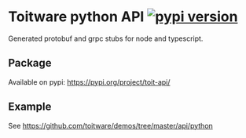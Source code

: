 # Toitware python API [![pypi version](https://img.shields.io/pypi/v/toit-api)](https://pypi.org/project/toit-api/)

Generated protobuf and grpc stubs for node and typescript.

## Package

Available on pypi: https://pypi.org/project/toit-api/

## Example

See https://github.com/toitware/demos/tree/master/api/python
